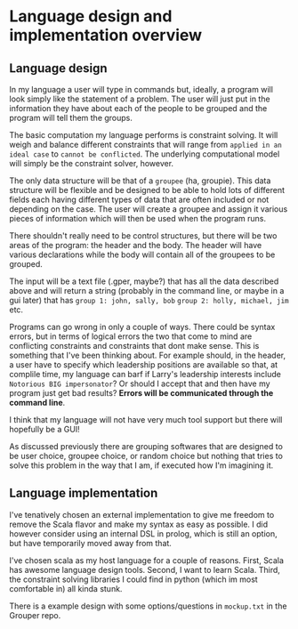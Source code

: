 # Language design and implementation overview

## Language design

In my language a user will type in commands but, ideally, a program will look simply like the statement of a problem. The user will just put in the information they have about each of the people to be grouped and the program will tell them the groups. 

The basic computation my language performs is constraint solving. It will weigh and balance different constraints that will range from `applied in an ideal case` to `cannot be conflicted`. The underlying computational model will simply be the constraint solver, however.

The only data structure will be that of a `groupee` (ha, groupie). This data structure will be flexible and be designed to be able to hold lots of different fields each having different types of data that are often included or not depending on the case. The user will create a groupee and assign it various pieces of information which will then be used when the program runs.

There shouldn't really need to be control structures, but there will be two areas of the program: the header and the body. The header will have various declarations while the body will contain all of the groupees to be grouped.

The input will be a text file (.gper, maybe?) that has all the data described above and will return a string (probably in the command line, or maybe in a gui later) that has 
`group 1: john, sally, bob`
`group 2: holly, michael, jim`
etc.

Programs can go wrong in only a couple of ways. There could be syntax errors, but in terms of logical errors the two that come to mind are conflicting constraints and constraints that dont make sense. This is something that I've been thinking about. For example should, in the header, a user have to specify which leadership positions are available so that, at complile time, my language can barf if Larry's leadership interests include `Notorious BIG impersonator`? Or should I accept that and then have my program just get bad results? __Errors will be communicated through the command line__.

I think that my language will not have very much tool support but there will hopefully be a GUI!

As discussed previously there are grouping softwares that are designed to be user choice, groupee choice, or random choice but nothing that tries to solve this problem in the way that I am, if executed how I'm imagining it.

## Language implementation

I've tenatively chosen an external implementation to give me freedom to remove the Scala flavor and make my syntax as easy as possible. I did however consider using an internal DSL in prolog, which is still an option, but have temporarily moved away from that.

I've chosen scala as my host language for a couple of reasons. First, Scala has awesome language design tools. Second, I want to learn Scala. Third, the constraint solving libraries I could find in python (which im most comfortable in) all kinda stunk.

There is a example design with some options/questions in `mockup.txt` in the Grouper repo.
